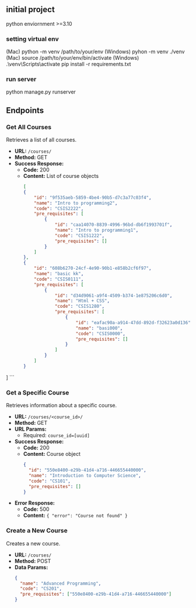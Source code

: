 ## initial project

python enviornment >=3.10

### setting virtual env
(Mac) python -m venv /path/to/your/env      (Windows) pyhon -m venv ./venv
(Mac) source /path/to/your/env/bin/activate  (Windows) .\venv\Scripts\activate
pip install -r requirements.txt  

### run server
python manage.py runserver 

## Endpoints

### Get All Courses

Retrieves a list of all courses.

- **URL:** `/courses/`
- **Method:** GET
- **Success Response:**
  - **Code:** 200
  - **Content:** List of course objects
    ```json
    [
    {
        "id": "9f535aeb-5859-4be4-90b5-d7c3a77c03f4",
        "name": "Intro to programming2",
        "code": "CSIS2222",
        "pre_requisites": [
            {
                "id": "caa14070-8839-4996-96bd-db6f1993701f",
                "name": "Intro to programming1",
                "code": "CSIS1222",
                "pre_requisites": []
            }
        ]
    },
    {
        "id": "608b6270-24cf-4e90-90b1-e858b2cf6f97",
        "name": "basic kk",
        "code": "CSIS0111",
        "pre_requisites": [
            {
                "id": "d34d9061-a9f4-4509-b374-1e875206c6d0",
                "name": "Html + CSS",
                "code": "CSIS1280",
                "pre_requisites": [
                    {
                        "id": "eafac90a-a914-47dd-892d-f32623a0d136",
                        "name": "basi000",
                        "code": "CSIS0000",
                        "pre_requisites": []
                    }
                ]
            }
        ]
    }
]
    ```

### Get a Specific Course

Retrieves information about a specific course.

- **URL:** `/courses/<course_id>/`
- **Method:** GET
- **URL Params:** 
  - Required: `course_id=[uuid]`
- **Success Response:**
  - **Code:** 200
  - **Content:** Course object
    ```json
    {
      "id": "550e8400-e29b-41d4-a716-446655440000",
      "name": "Introduction to Computer Science",
      "code": "CS101",
      "pre_requisites": []
    }
    ```
- **Error Response:**
  - **Code:** 500
  - **Content:** `{ "error": "Course not found" }`

### Create a New Course

Creates a new course.

- **URL:** `/courses/`
- **Method:** POST
- **Data Params:**
  ```json
  {
    "name": "Advanced Programming",
    "code": "CS201",
    "pre_requisites": ["550e8400-e29b-41d4-a716-446655440000"]
  }
